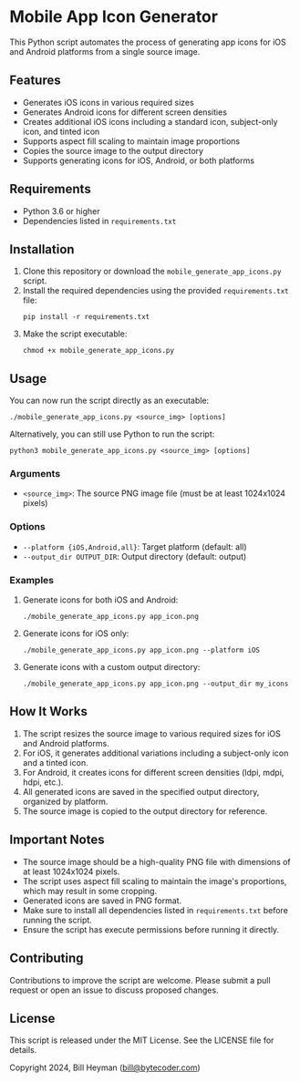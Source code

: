# Mobile App Icon Generator

This Python script automates the process of generating app icons for iOS and Android platforms from a single source image.

## Features

- Generates iOS icons in various required sizes
- Generates Android icons for different screen densities
- Creates additional iOS icons including a standard icon, subject-only icon, and tinted icon
- Supports aspect fill scaling to maintain image proportions
- Copies the source image to the output directory
- Supports generating icons for iOS, Android, or both platforms

## Requirements

- Python 3.6 or higher
- Dependencies listed in `requirements.txt`

## Installation

1. Clone this repository or download the `mobile_generate_app_icons.py` script.
2. Install the required dependencies using the provided `requirements.txt` file:
   ```
   pip install -r requirements.txt
   ```
3. Make the script executable:
   ```
   chmod +x mobile_generate_app_icons.py
   ```

## Usage

You can now run the script directly as an executable:

```
./mobile_generate_app_icons.py <source_img> [options]
```

Alternatively, you can still use Python to run the script:

```
python3 mobile_generate_app_icons.py <source_img> [options]
```

### Arguments

- `<source_img>`: The source PNG image file (must be at least 1024x1024 pixels)

### Options

- `--platform {iOS,Android,all}`: Target platform (default: all)
- `--output_dir OUTPUT_DIR`: Output directory (default: output)

### Examples

1. Generate icons for both iOS and Android:
   ```
   ./mobile_generate_app_icons.py app_icon.png
   ```

2. Generate icons for iOS only:
   ```
   ./mobile_generate_app_icons.py app_icon.png --platform iOS
   ```

3. Generate icons with a custom output directory:
   ```
   ./mobile_generate_app_icons.py app_icon.png --output_dir my_icons
   ```

## How It Works

1. The script resizes the source image to various required sizes for iOS and Android platforms.
2. For iOS, it generates additional variations including a subject-only icon and a tinted icon.
3. For Android, it creates icons for different screen densities (ldpi, mdpi, hdpi, etc.).
4. All generated icons are saved in the specified output directory, organized by platform.
5. The source image is copied to the output directory for reference.

## Important Notes

- The source image should be a high-quality PNG file with dimensions of at least 1024x1024 pixels.
- The script uses aspect fill scaling to maintain the image's proportions, which may result in some cropping.
- Generated icons are saved in PNG format.
- Make sure to install all dependencies listed in `requirements.txt` before running the script.
- Ensure the script has execute permissions before running it directly.

## Contributing

Contributions to improve the script are welcome. Please submit a pull request or open an issue to discuss proposed changes.

## License

This script is released under the MIT License. See the LICENSE file for details.

Copyright 2024, Bill Heyman (bill@bytecoder.com)